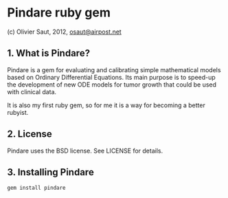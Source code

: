 Pindare ruby gem
=======
(c) Olivier Saut, 2012, <osaut@airpost.net>

## 1. What is Pindare?
Pindare is a gem for evaluating and calibrating simple mathematical models based on Ordinary Differential Equations. Its main purpose is to speed-up the development of new ODE models for tumor growth that could be used with clinical data.

It is also my first ruby gem, so for me it is a way for becoming a better rubyist.

## 2. License

Pindare uses the BSD license. See LICENSE for details.

## 3. Installing Pindare
    gem install pindare
